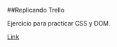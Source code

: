 ##Replicando Trello

Ejercicio para practicar CSS y DOM.

[Link](https://violetalibertad.github.io/replicando-trello/)